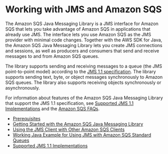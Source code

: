 # Working with JMS and Amazon SQS<a name="sqs-java-message-service-jms-client"></a>

The Amazon SQS Java Messaging Library is a JMS interface for Amazon SQS that lets you take advantage of Amazon SQS in applications that already use JMS\. The interface lets you use Amazon SQS as the JMS provider with minimal code changes\. Together with the AWS SDK for Java, the Amazon SQS Java Messaging Library lets you create JMS connections and sessions, as well as producers and consumers that send and receive messages to and from Amazon SQS queues\.

The library supports sending and receiving messages to a queue \(the JMS point\-to\-point model\) according to the [JMS 1\.1 specification](http://docs.oracle.com/javaee/6/api/javax/jms/package-summary.html)\. The library supports sending text, byte, or object messages synchronously to Amazon SQS queues\. The library also supports receiving objects synchronously or asynchronously\.

For information about features of the Amazon SQS Java Messaging Library that support the JMS 1\.1 specification, see [Supported JMS 1\.1 Implementations](supported-implementations.md) and the [Amazon SQS FAQs](https://aws.amazon.com/sqs/faqs/)\.


+ [Prerequisites](prerequisites.md)
+ [Getting Started with the Amazon SQS Java Messaging Library](getting-started.md)
+ [Using the JMS Client with Other Amazon SQS Clients](sqs-jms-client-with-sqs-clients.md)
+ [Working Java Example for Using JMS with Amazon SQS Standard Queues](code-examples.md)
+ [Supported JMS 1\.1 Implementations](supported-implementations.md)